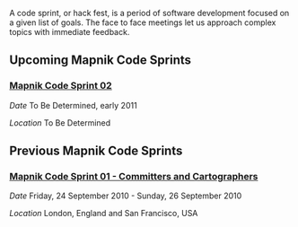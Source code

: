 <!-- Name: MapnikCodeSprint -->
<!-- Version: 3 -->
<!-- Last-Modified: 2010/09/27 10:46:59 -->
<!-- Author: rweait -->
A code sprint, or hack fest, is a period of software development
focused on a given list of goals.  The face to face meetings let 
us approach complex topics with immediate feedback.  

## Upcoming Mapnik Code Sprints

### [Mapnik Code Sprint 02](MapnikCodeSprint_MCS02)
*Date*   To Be Determined, early 2011

*Location*    To Be Determined

## Previous Mapnik Code Sprints

### [Mapnik Code Sprint 01 - Committers and Cartographers](MapnikCodeSprint_MCS01)

*Date*   Friday, 24 September 2010 - Sunday, 26 September 2010 

*Location*   London, England and San Francisco, USA
